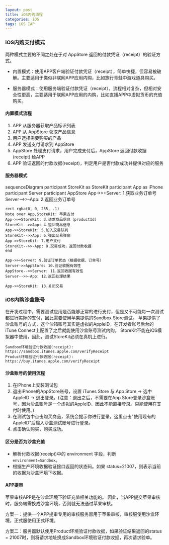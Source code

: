 ```yaml
---
layout: post
title: iOS内购流程
categories: iOS
tags: iOS IAP
---
```


### iOS内购支付模式
两种模式主要的不同之处在于对 AppStore 返回的付款凭证（receipt）的验证方式。

* 内置模式：使用APP客户端验证付款凭证（receipt），简单快捷，但容易被破解。主要适用于类似非联网APP应用内购，比如旅行青蛙中游戏道具购买。

* 服务器模式：使用服务端验证付款凭证（receipt），流程相对复杂，但相对安全性更高，主要适用于联网APP应用的内购，比如直播APP中虚拟货币的充值购买。

#### 内置模式流程
1. APP 从服务器获取产品标识列表
2. APP 从 AppStore 获取产品信息
3. 用户选择需要购买的产品
4. APP 发送支付请求到 AppStore
5. AppStore 处理支付请求，用户完成支付后，AppStore 返回付款收据 (receipt) 给APP
6. APP 验证返回的付款收据(receipt)，判定用户是否付款成功并提供对应的服务

#### 服务器模式
<div class="mermaid">
sequenceDiagram
	participant StoreKit as StoreKit
	participant App as iPhone
	participant Server
	participant AppStore
	App->>+Server: 1.获取业务订单号
	Server-->>-App: 2.返回业务订单号

	rect rgba(0, 0, 255, .1)
	Note over App,StoreKit: 苹果支付
	App->>+StoreKit: 3.请求商品信息（productId)
	StoreKit-->>App: 4.返回商品信息
	App->>StoreKit: 5.加入交易队列
	StoreKit-->>App: 6.弹出交易弹窗
	App->>StoreKit: 7.用户支付
	StoreKit-->>-App: 8.交易成功，返回付款收据
	end
	
	App->>+Server: 9.验证订单状态（根据收据、订单号）
	Server->>AppStore: 10.验证收据有效性
	AppStore-->>Server: 11.返回收据有效性
	Server-->>-App: 12.返回处理结果
	
	App->>StoreKit: 13.关闭交易
</div>

### iOS内购沙盒账号
在开发过程中，需要测试应用是否能够正常的进行支付，但是又不可能每一次测试都进行实际的支付，因此需要使用苹果提供的Sandbox Store测试。
苹果提供了沙盒账号的方式，这个沙箱账号其实是虚拟的AppleID，在开发者账号后台的iTune Connect上配置了之后就能使用沙盒账号测试内购。
StoreKit不能在iOS模拟器中使用，因此，测试StoreKit必须在真机上进行。
```text
Sandbox环境验证付款收据(receipt): https://sandbox.itunes.apple.com/verifyReceipt
Product环境验证付款收据(receipt): https://buy.itunes.apple.com/verifyReceipt
```
#### 沙盒账号的使用流程
1. 在iPhone上安装测试包
2. 退出iPhone的AppStore账号，设置 iTunes Store 与 App Store -> 选中AppleID -> 退出登录。(注意：退出之后，不需要在App Store登录沙盒账号，因为沙盒账号是一个虚拟的AppleID，因此不能直接登录。只能使用在支付时使用。)
3. 在测试包中点击购买商品，系统会提示你进行登录，这里点击"使用现有的AppleID"后输入沙盒测试账号进行登录。
4. 点击确认购买，购买成功。

#### 区分是否为沙盒充值
* 解析付款收据(receipt)中的 environment 字段，判断 `environment=Sandbox`。
* 根据生产环境收据验证接口返回的状态码。如果 status=21007，则表示当前的收据为沙盒环境下收据。

#### APP提审
苹果审核APP是在沙盒环境下验证充值相关功能的。
因此，当APP提交苹果审核时，服务端需换成沙盒环境，否则就无法通过苹果审核。

方案一：提供一个APP提审专用的审核服务器用于苹果审核，审核服使用沙盒环境，正式服使用正式环境。

方案二：服务器默认使用Product环境验证付款收据，如果验证结果返回的status = 21007时，则将请求地址换成Sandbox环境验证付款收据，再次请求验单。
